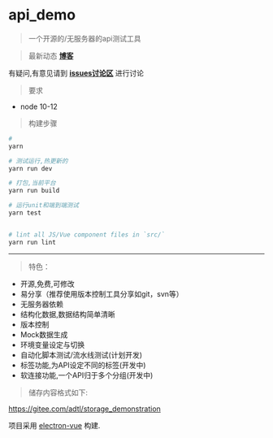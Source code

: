 # api_demo

> 一个开源的/无服务器的api测试工具

> 最新动态 [**博客**](https://adtl.gitee.io/pages/)

有疑问,有意见请到 [**issues讨论区**](https://gitee.com/adtl/adtl/issues) 进行讨论

> 要求

* node 10-12

> 构建步骤

``` bash
# 
yarn

# 测试运行,热更新的
yarn run dev

# 打包,当前平台
yarn run build

# 运行unit和端到端测试
yarn test


# lint all JS/Vue component files in `src/`
yarn run lint

```

---


> 特色：

* 开源,免费,可修改
* 易分享（推荐使用版本控制工具分享如git，svn等）
* 无服务器依赖
* 结构化数据,数据结构简单清晰
* 版本控制
* Mock数据生成
* 环境变量设定与切换
* 自动化脚本测试/流水线测试(计划开发)
* 标签功能,为API设定不同的标签(开发中)
* 软连接功能,一个API归于多个分组(开发中)

> 储存内容格式如下:

https://gitee.com/adtl/storage_demonstration


项目采用 [electron-vue](https://github.com/SimulatedGREG/electron-vue) 构建.


